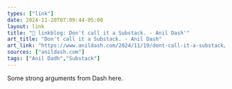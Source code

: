 ```yaml
---
types: ["link"]
date: 2024-11-20T07:09:44-05:00
layout: link
title: "🔗 linkblog: Don't call it a Substack. - Anil Dash'"
art_title: "Don't call it a Substack. - Anil Dash"
art_link: "https://www.anildash.com/2024/11/19/dont-call-it-a-substack/"
sources: ["anildash.com"]
tags: ["Anil Dadh","Substack"]
---
```

Some strong arguments from Dash here.
